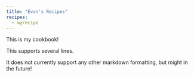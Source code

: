 ```yaml
---
title: "Evan's Recipes"
recipes:
  - myrecipe
---
```


This is my cookbook!

This supports several lines.

It does not currently support any other markdown formatting, but might in the future!
